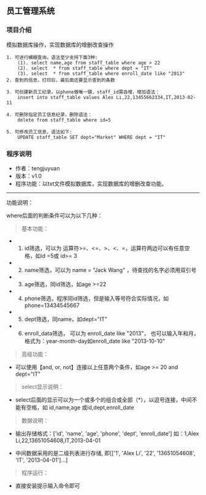 ## 员工管理系统
### 项目介绍
模拟数据库操作，实现数据库的增删改查操作
```
1. 可进行模糊查询，语法至少支持下面3种:
    (1). select name,age from staff_table where age > 22
    (2). select  * from staff_table where dept = "IT"
    (3). select  * from staff_table where enroll_date like "2013"
2. 查到的信息，打印后，最后面还要显示查到的条数

3. 可创建新员工纪录，以phone做唯一键，staff_id需自增，增加语法：
    insert into staff_table values Alex Li,22,13455662334,IT,2013-02-11

4. 可删除指定员工信息纪录，删除语法：
    delete from staff_table where id=5

5. 可修改员工信息，语法如下:
    UPDATE staff_table SET dept="Market" WHERE dept = "IT"
```

### 程序说明
- 作者：tengjuyuan
- 版本：v1.0
- 程序功能：以txt文件模拟数据库，实现数据库的增删改查功能。
---
功能说明：

where后面的判断条件可以为以下几种：

> 基本功能：
- 1. id筛选，可以为 运算符>=、<=、>、<、=，运算符两边可以有任意空格，如id =5或 id>=  3
- 2. name筛选，可以为 name = "Jack Wang" ，待查找的名字必须用双引号
- 3. age筛选，同id筛选，如age >=22
- 4. phone筛选，程序同id筛选，但是输入等号符合实际情况，如phone=13434545667
- 5. dept筛选，同name，如dept="IT"
- 6. enroll_data筛选， 可以为 enroll_date like "2013"， 
    也可以输入年和月，格式为：year-month-day如enroll_date like "2013-10-10"

> 高级功能：
- 可以使用【and, or, not】连接以上任意两个条件，如age >= 20 and dept="IT"

> select显示说明：
- select后面的显示可以为一个或多个的组合或全部（*），以逗号连接，中间不能有空格，如 id,name,age 或id,dept,enroll_date

> 数据说明：
- 输出存储格式：['id', 'name', 'age', 'phone', 'dept', 'enroll_date']
如：1,Alex Li,22,13651054608,IT,2013-04-01

- 中间数据采用的是二级列表进行存储,
即[['1', 'Alex Li', '22', '13651054608', 'IT', '2013-04-01']...]

> 程序运行：
- 直接安装提示输入命令即可








